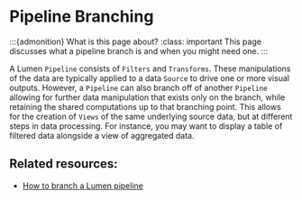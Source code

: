 # Pipeline Branching

:::{admonition} What is this page about?
:class: important
This page discusses what a pipeline branch is and when you might need one.
:::

A Lumen `Pipeline` consists of `Filters` and `Transforms`. These manipulations of the data are typically applied to a data `Source` to drive one or more visual outputs. However, a `Pipeline` can also branch off of another `Pipeline` allowing for further data manipulation that exists only on the branch, while retaining the shared computations up to that branching point. This allows for the creation of `Views` of the same underlying source data, but at different steps in data processing. For instance, you may want to display a table of filtered data alongside a view of aggregated data.

## Related resources:
* [How to branch a Lumen pipeline](../how_to/data_processing/branch_pipeline])

